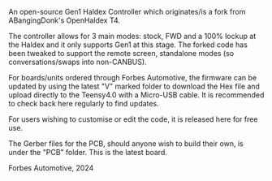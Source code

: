 An open-source Gen1 Haldex Controller which originates/is a fork from ABangingDonk's OpenHaldex T4.  

The controller allows for 3 main modes: stock, FWD and a 100% lockup at the Haldex and it only supports Gen1 at this stage.
The forked code has been tweaked to support the remote screen, standalone modes (so conversations/swaps into non-CANBUS).

For boards/units ordered through Forbes Automotive, the firmware can be updated by using the latest "V" marked folder to download the Hex file and upload directly to the Teensy4.0 with a Micro-USB cable.  It is recommended to check back here regularly to find updates.

For users wishing to customise or edit the code, it is released here for free use.  

The Gerber files for the PCB, should anyone wish to build their own, is under the "PCB" folder.  This is the latest board.

Forbes Automotive, 2024
